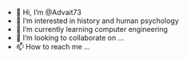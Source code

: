 - 👋 Hi, I’m @Advait73
- 👀 I’m interested in history and human psychology
- 🌱 I’m currently learning computer engineering
- 💞️ I’m looking to collaborate on ...
- 📫 How to reach me ...

<!---
Advait73/Advait73 is a ✨ special ✨ repository because its `README.md` (this file) appears on your GitHub profile.
You can click the Preview link to take a look at your changes.
--->
